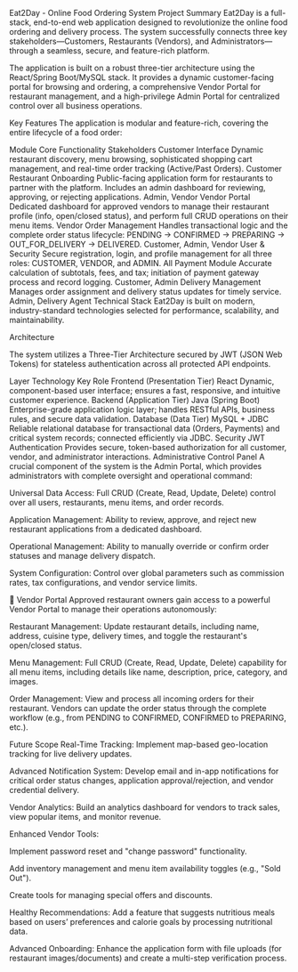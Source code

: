 Eat2Day - Online Food Ordering System
Project Summary
Eat2Day is a full-stack, end-to-end web application designed to revolutionize the online food ordering and delivery process. The system successfully connects three key stakeholders—Customers, Restaurants (Vendors), and Administrators—through a seamless, secure, and feature-rich platform.

The application is built on a robust three-tier architecture using the React/Spring Boot/MySQL stack. It provides a dynamic customer-facing portal for browsing and ordering, a comprehensive Vendor Portal for restaurant management, and a high-privilege Admin Portal for centralized control over all business operations.

Key Features
The application is modular and feature-rich, covering the entire lifecycle of a food order:

Module	Core Functionality	Stakeholders
Customer Interface	Dynamic restaurant discovery, menu browsing, sophisticated shopping cart management, and real-time order tracking (Active/Past Orders).	Customer
Restaurant Onboarding	Public-facing application form for restaurants to partner with the platform. Includes an admin dashboard for reviewing, approving, or rejecting applications.	Admin, Vendor
Vendor Portal	Dedicated dashboard for approved vendors to manage their restaurant profile (info, open/closed status), and perform full CRUD operations on their menu items.	Vendor
Order Management	Handles transactional logic and the complete order status lifecycle: PENDING → CONFIRMED → PREPARING → OUT_FOR_DELIVERY → DELIVERED.	Customer, Admin, Vendor
User & Security	Secure registration, login, and profile management for all three roles: CUSTOMER, VENDOR, and ADMIN.	All
Payment Module	Accurate calculation of subtotals, fees, and tax; initiation of payment gateway process and record logging.	Customer, Admin
Delivery Management	Manages order assignment and delivery status updates for timely service.	Admin, Delivery Agent
Technical Stack
Eat2Day is built on modern, industry-standard technologies selected for performance, scalability, and maintainability.

Architecture

The system utilizes a Three-Tier Architecture secured by JWT (JSON Web Tokens) for stateless authentication across all protected API endpoints.

Layer	Technology	Key Role
Frontend (Presentation Tier)	React	Dynamic, component-based user interface; ensures a fast, responsive, and intuitive customer experience.
Backend (Application Tier)	Java (Spring Boot)	Enterprise-grade application logic layer; handles RESTful APIs, business rules, and secure data validation.
Database (Data Tier)	MySQL + JDBC	Reliable relational database for transactional data (Orders, Payments) and critical system records; connected efficiently via JDBC.
Security	JWT Authentication	Provides secure, token-based authorization for all customer, vendor, and administrator interactions.
Administrative Control Panel
A crucial component of the system is the Admin Portal, which provides administrators with complete oversight and operational command:

Universal Data Access: Full CRUD (Create, Read, Update, Delete) control over all users, restaurants, menu items, and order records.

Application Management: Ability to review, approve, and reject new restaurant applications from a dedicated dashboard.

Operational Management: Ability to manually override or confirm order statuses and manage delivery dispatch.

System Configuration: Control over global parameters such as commission rates, tax configurations, and vendor service limits.

🏪 Vendor Portal
Approved restaurant owners gain access to a powerful Vendor Portal to manage their operations autonomously:

Restaurant Management: Update restaurant details, including name, address, cuisine type, delivery times, and toggle the restaurant's open/closed status.

Menu Management: Full CRUD (Create, Read, Update, Delete) capability for all menu items, including details like name, description, price, category, and images.

Order Management: View and process all incoming orders for their restaurant. Vendors can update the order status through the complete workflow (e.g., from PENDING to CONFIRMED, CONFIRMED to PREPARING, etc.).

Future Scope
Real-Time Tracking: Implement map-based geo-location tracking for live delivery updates.

Advanced Notification System: Develop email and in-app notifications for critical order status changes, application approval/rejection, and vendor credential delivery.

Vendor Analytics: Build an analytics dashboard for vendors to track sales, view popular items, and monitor revenue.

Enhanced Vendor Tools:

Implement password reset and "change password" functionality.

Add inventory management and menu item availability toggles (e.g., "Sold Out").

Create tools for managing special offers and discounts.

Healthy Recommendations: Add a feature that suggests nutritious meals based on users’ preferences and calorie goals by processing nutritional data.

Advanced Onboarding: Enhance the application form with file uploads (for restaurant images/documents) and create a multi-step verification process.